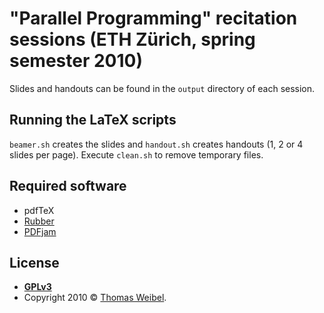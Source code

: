 # "Parallel Programming" recitation sessions (ETH Zürich, spring semester 2010)

Slides and handouts can be found in the ```output``` directory of each session.

## Running the LaTeX scripts

```beamer.sh``` creates the slides and ```handout.sh``` creates handouts (1, 2 or 4 slides per page). 
Execute ```clean.sh``` to remove temporary files.

## Required software

* pdfTeX
* [Rubber](https://launchpad.net/rubber)
* [PDFjam](https://warwick.ac.uk/fac/sci/statistics/staff/academic-research/firth/software/pdfjam/)

## License

- **[GPLv3](http://www.gnu.org/licenses/gpl-3.0.txt)**
- Copyright 2010 © <a href="https://github.com/thom" target="_blank">Thomas Weibel</a>.
